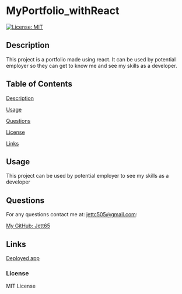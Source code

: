 # MyPortfolio_withReact
[![License: MIT](https://img.shields.io/badge/License-MIT-yellow.svg)](https://opensource.org/licenses/MIT)

## Description

This project is a portfolio made using react. It can be used by potential employer so they can get to know me and see my skills as a developer.

## Table of Contents

[Description](#description)

[Usage](#usage)

[Questions](#questions)

[License](#license)

[Links](#links)

## Usage

This project can be used by potential employer to see my skills as a developer

## Questions

For any questions contact me at: jettc505@gmail.com:

[My GitHub: Jett65](https://github.com/Jett65)

## Links

[Deployed app](https://jett65.github.io/MyPortfolio_withReact/)

### License

MIT License


